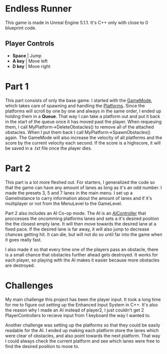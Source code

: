 # Endless Runner

This game is made in Unreal Engine 5.1.1. It's C++ only with close to 0 blueprint code.

## Player Controls
- **Space** | Jump
- **A key** | Move left
- **D key** | Move right

# Part 1

This part consists of only the base game. I started with the [GameMode](https://github.com/KristofferSaxmo/EndlessRunner/blob/main/Source/EndlessRunner/EndlessRunnerGameModeBase.cpp), which takes care of spawning and handling the [Platforms](https://github.com/KristofferSaxmo/EndlessRunner/blob/main/Source/EndlessRunner/Private/MyPlatform.cpp). Since the platforms will scroll by one by one and always in the same order, I ended up holding them in a **Queue**. That way I can take a platform out and put it back in the start of the queue once it has moved past the player. When requeuing them, I call MyPlatform->DeleteObstacles() to remove all of the attached obstacles. When I put them back I call MyPlatform->SpawnObstacles() again. The GameMode will also increase the velocity of all platforms and the score by the current velocity each second. If the score is a highscore, it will be saved in a .txt file once the player dies.

# Part 2

This part is a lot more fleshed out. For starters, I generalized the code so that the game can have any amount of lanes as long as it's an odd number. I made the presets 3, 5 and 7 lanes in the main menu. I set up a GameInstance to carry information about the amount of lanes and if it's multiplayer or not from the MenuLevel to the GameLevel.

Part 2 also includes an AI Co-op mode. The AI is an [AIController](https://github.com/KristofferSaxmo/EndlessRunner/blob/main/Source/EndlessRunner/Private/Player2AIController.cpp) that proccesses the oncomming platforms lanes and sets a it's desired position the the closest empty lane. It will then move towards the desired lane at a fixed pace. If the desired lane is far away, it will also jump to decrease chances getting hit. It can die, but will not do so until far into the game when it goes really fast.

I also made it so that every time one of the players pass an obstacle, there is a small chance that obstacles further ahead gets destroyed. It works for each player, so playing with the AI makes it easier because more obstacles are destroyed.

# Challenges

My main challenge this project has been the player input. It took a long time for me to figure out setting up the Enhanced Input System in C++. It's also the reason why I made an AI instead of player2, I just couldn't get 2 PlayerControllers to recieve input from 1 keyboard the way I wanted to.

Another challenge was setting up the platforms so that they could be easily readable for the AI. I ended up making each platform store the lanes which were clear of obstacles, and also point towards the next platform. That way I could always check the current platform and see which lanes were free to find the desired position to move to.
